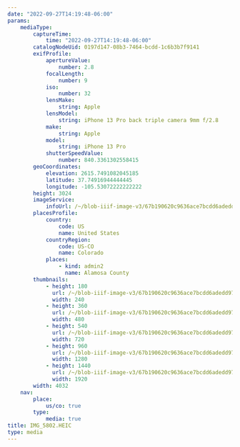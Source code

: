 ```yaml
---
date: "2022-09-27T14:19:48-06:00"
params:
    mediaType:
        captureTime:
            time: "2022-09-27T14:19:48-06:00"
        catalogNodeUid: 0197d147-08b3-7464-bcdd-1c6b3b7f9141
        exifProfile:
            apertureValue:
                number: 2.8
            focalLength:
                number: 9
            iso:
                number: 32
            lensMake:
                string: Apple
            lensModel:
                string: iPhone 13 Pro back triple camera 9mm f/2.8
            make:
                string: Apple
            model:
                string: iPhone 13 Pro
            shutterSpeedValue:
                number: 840.3361302558415
        geoCoordinates:
            elevation: 2615.7491082045185
            latitude: 37.74916944444445
            longitude: -105.53072222222222
        height: 3024
        imageService:
            infoUrl: /~/blob-iiif-image-v3/67b190620c9636ace7bcdd6adedd97106a96b956dbc35d4ef669da335854eca6/info.json
        placesProfile:
            country:
                code: US
                name: United States
            countryRegion:
                code: US-CO
                name: Colorado
            places:
                - kind: admin2
                  name: Alamosa County
        thumbnails:
            - height: 180
              url: /~/blob-iiif-image-v3/67b190620c9636ace7bcdd6adedd97106a96b956dbc35d4ef669da335854eca6/full/240%2C180/0/default.jpg
              width: 240
            - height: 360
              url: /~/blob-iiif-image-v3/67b190620c9636ace7bcdd6adedd97106a96b956dbc35d4ef669da335854eca6/full/480%2C360/0/default.jpg
              width: 480
            - height: 540
              url: /~/blob-iiif-image-v3/67b190620c9636ace7bcdd6adedd97106a96b956dbc35d4ef669da335854eca6/full/720%2C540/0/default.jpg
              width: 720
            - height: 960
              url: /~/blob-iiif-image-v3/67b190620c9636ace7bcdd6adedd97106a96b956dbc35d4ef669da335854eca6/full/1280%2C960/0/default.jpg
              width: 1280
            - height: 1440
              url: /~/blob-iiif-image-v3/67b190620c9636ace7bcdd6adedd97106a96b956dbc35d4ef669da335854eca6/full/1920%2C1440/0/default.jpg
              width: 1920
        width: 4032
    nav:
        place:
            us/co: true
        type:
            media: true
title: IMG_5802.HEIC
type: media
---
```

